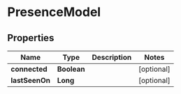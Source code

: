 
# PresenceModel

## Properties
Name | Type | Description | Notes
------------ | ------------- | ------------- | -------------
**connected** | **Boolean** |  |  [optional]
**lastSeenOn** | **Long** |  |  [optional]



